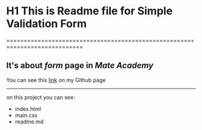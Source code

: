 # H1 This is Readme file for Simple Validation Form
============================================================================

It's about *form* **page** in ***Mate Academy***
--------------
You can see this [link](https://mol4anovole.github.io/js/index.html) on my Github page
***
on this project you can see:
* index.html
* main.css
* readme.md

   
